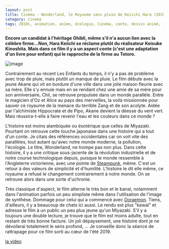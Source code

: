 ```yaml
---
layout: post
title: Cinéma - Wonderland, le Royaume sans pluie de Keiichi Hara (2019)
category: cinema
tags: 2010s, animation, anime, écologie, Cinéma, conte, dessin animé, japanimation, japon, Réflexion
---
```

**Encore un candidat à l'héritage Ghibli, même s'il n'a aucun lien avec la célèbre firme...Non, Hara Keiichi se réclame plutôt du réalisateur Keisuke Kinoshita. Mais dans ce film il y a un aspect conte (c'est une adaptation d'un livre pour enfant) qui le rapproche de la firme au Totoro.**

![image](https://cheziceman.files.wordpress.com/2020/01/wonderlandcover.jpg)

Contrairement au récent Les Enfants du temps, il n'y a pas de problème avec trop de pluie, mais plutôt un manque de pluie. Le film débute avec la jeune Akane qui vit en bordure d'une ville dans une jolie maison fleurie avec sa mère. Elle s'y ennuie mais en se rendant chez une amie de sa mère pour son anniversaire, Chii, se retrouve propulsée dans un monde parallèle. Entre le magicien d'Oz et Alice au pays des merveilles, la voilà missionnée pour sauver ce royaume de la menace du terrible Zang et de son acolyte. Aidée par l'alchimiste Hippocrate et de Pipo, Akane devient la déesse du vent vert. Mais réussira-t-elle à faire revenir l'eau et les couleurs dans ce monde ?

L'histoire est moins alambiquée ou ésotérique que celles de Miyazaki. Pourtant on retrouve cette touche japonaise dans une histoire qui a tout d'un conte. Je citais des références occidentales car on voit vite des parallèles, tout autant qu'avec notre monde moderne, la pollution, l'écologie. Le titre, Wonderland, ne trompe pas non plus. Dans cette histoire, il y a une critique sous-jacente de la révolution industrielle et de notre course technologique depuis, puisque le monde ressemble à l'Angleterre victorienne, avec une pointe de <a href="https://fr.wikipedia.org/wiki/Steampunk">Steampunk</a>, même. C'est un retour à des valeurs de simplicité et d'humilité.  L'histoire le dit elle même, ce royaume a refusé le changement contrairement à notre monde. On se retrouve alors dans une sorte d'uchronie.

Très classique d'aspect, le film alterne le très bon et le banal, notamment dans l'animation parfois un peu simpliste même dans l'utilisation de l'image de synthèse. Dommage pour celui qui a commencé avec <a href="https://fr.wikipedia.org/wiki/Doraemon">Doraemon</a>. Tiens, d'ailleurs, il y a beaucoup de chats ici aussi. Le rendu est plus "kawaï" et adresse le film à un public un peu plus jeune qu'un Miyazaki. S'il y a toujours une double lecture, je trouve que le film est moins adulte, tout en restant de très bonne facture. Un joli dépaysement, une histoire dont je ne dévoilerai totalement le sens profond, ... Je conseille donc la séance de rattrapage pour ce film sorti au cœur de l'été 2019. 

[la video](https://www.youtube.com/watch?v=tMqrXqwdVf8)


